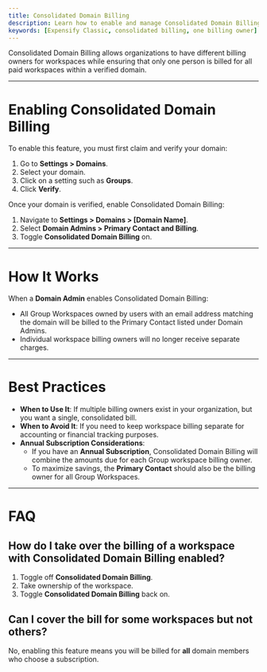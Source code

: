 ```yaml
---
title: Consolidated Domain Billing
description: Learn how to enable and manage Consolidated Domain Billing, allowing one billing owner to cover all paid workspaces under a verified domain.
keywords: [Expensify Classic, consolidated billing, one billing owner]
---
```


<div id="expensify-classic" markdown="1">

Consolidated Domain Billing allows organizations to have different billing owners for workspaces while ensuring that only one person is billed for all paid workspaces within a verified domain.

---

# Enabling Consolidated Domain Billing

To enable this feature, you must first claim and verify your domain:
1. Go to **Settings > Domains**.
2. Select your domain.
3. Click on a setting such as **Groups**.
4. Click **Verify**.

Once your domain is verified, enable Consolidated Domain Billing:
1. Navigate to **Settings > Domains > [Domain Name]**.
2. Select **Domain Admins > Primary Contact and Billing**.
3. Toggle **Consolidated Domain Billing** on.

---

# How It Works

When a **Domain Admin** enables Consolidated Domain Billing:

- All Group Workspaces owned by users with an email address matching the domain will be billed to the Primary Contact listed under Domain Admins.
- Individual workspace billing owners will no longer receive separate charges.

---

# Best Practices

- **When to Use It**: If multiple billing owners exist in your organization, but you want a single, consolidated bill.
- **When to Avoid It**: If you need to keep workspace billing separate for accounting or financial tracking purposes.
- **Annual Subscription Considerations**:
  - If you have an **Annual Subscription**, Consolidated Domain Billing will combine the amounts due for each Group workspace billing owner.
  - To maximize savings, the **Primary Contact** should also be the billing owner for all Group Workspaces.

---

# FAQ

## How do I take over the billing of a workspace with Consolidated Domain Billing enabled?

1. Toggle off **Consolidated Domain Billing**.
2. Take ownership of the workspace.
3. Toggle **Consolidated Domain Billing** back on.

## Can I cover the bill for some workspaces but not others?

No, enabling this feature means you will be billed for **all** domain members who choose a subscription.

</div>
